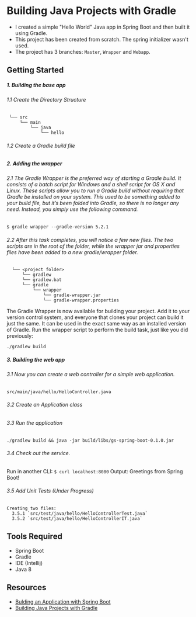 # Building Java Projects with Gradle

* I created a simple "Hello World" Java app in Spring Boot and then built it using Gradle.
* This project has been created from scratch. The spring initializer wasn't used.
* The project has 3 branches: `Master`, `Wrapper` and `Webapp`.

## Getting Started

##### 1. Building the base app  
  ###### 1.1 Create the Directory Structure
   ```
    └── src
        └── main
            └── java
                └── hello
   ```
  ###### 1.2 Create a Gradle build file

##### 2. Adding the wrapper
  ###### 2.1 The Gradle Wrapper is the preferred way of starting a Gradle build. It consists of a batch script for Windows and a shell script for OS X and Linux. These scripts allow you to run a Gradle build without requiring that Gradle be installed on your system. This used to be something added to your build file, but it’s been folded into Gradle, so there is no longer any need. Instead, you simply use the following command.

  ``` $ gradle wrapper --gradle-version 5.2.1 ```

  ###### 2.2 After this task completes, you will notice a few new files. The two scripts are in the root of the folder, while the wrapper jar and properties files have been added to a new gradle/wrapper folder.

  ```
    └── <project folder>
        └── gradlew
        └── gradlew.bat
        └── gradle
            └── wrapper
                └── gradle-wrapper.jar
                └── gradle-wrapper.properties
  ```

  The Gradle Wrapper is now available for building your project. Add it to your version control system, and everyone that clones your project can build it just the same. It can be used in the exact same way as an installed version of Gradle. Run the wrapper script to perform the build task, just like you did previously:
  
  ```./gradlew build```

##### 3. Building the web app  
  ###### 3.1 Now you can create a web controller for a simple web application.
      
  ```src/main/java/hello/HelloController.java```
  
  ###### 3.2 Create an Application class
  
  ###### 3.3 Run the application
  
  ```./gradlew build && java -jar build/libs/gs-spring-boot-0.1.0.jar```

  ###### 3.4 Check out the service.
      
  Run in another CLI: ```$ curl localhost:8080```
  Output: Greetings from Spring Boot!

  ###### 3.5 Add Unit Tests (Under Progress)  
    Creating two files:  
      3.5.1 `src/test/java/hello/HelloControllerTest.java`  
      3.5.2 `src/test/java/hello/HelloControllerIT.java`
      
## Tools Required

* Spring Boot
* Gradle
* IDE (Intellij)
* Java 8

## Resources

* [Bulding an Application with Spring Boot](https://spring.io/guides/gs/spring-boot/)
* [Building Java Projects with Gradle](https://spring.io/guides/gs/gradle/)
